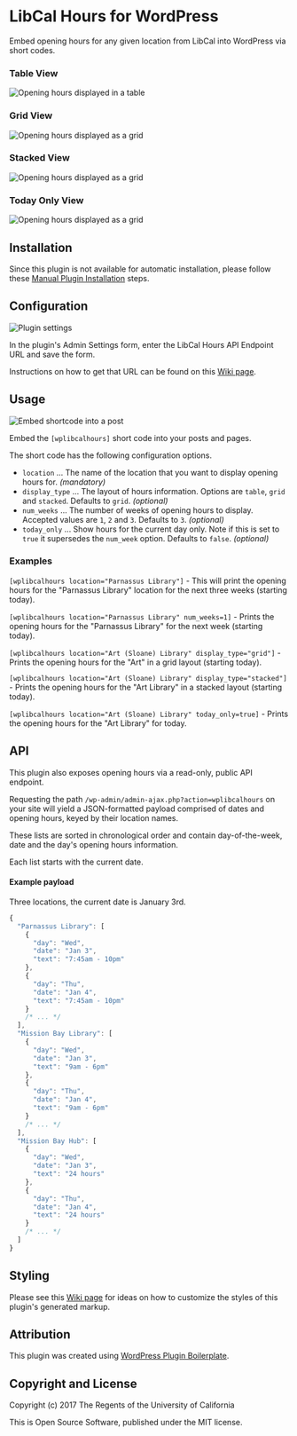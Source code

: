 # LibCal Hours for WordPress

Embed opening hours for any given location from LibCal into WordPress via short codes.

### Table View
![Opening hours displayed in a table](assets/screenshot-1.png)

### Grid View
![Opening hours displayed as a grid](assets/grid-view-multiple-weeks.png)

### Stacked View
![Opening hours displayed as a grid](assets/stacked-view-multiple-weeks.png)

### Today Only View
![Opening hours displayed as a grid](assets/today-only-view.png)

## Installation

Since this plugin is not available for automatic installation, please follow these [Manual Plugin Installation](https://codex.wordpress.org/Managing_Plugins#Manual_Plugin_Installation) steps.

## Configuration


![Plugin settings](assets/screenshot-2.png)

In the plugin's Admin Settings form, enter the LibCal Hours API Endpoint URL and save the form.

Instructions on how to get that URL can be found on this [Wiki page](https://github.com/ucsf-ckm/wplibcalhours/wiki/How-to-get-the-LibCal-Hours-API-Endpoint-URL).

## Usage

![Embed shortcode into a post](assets/screenshot-3.png)

Embed the `[wplibcalhours]` short code into your posts and pages.

The short code has the following configuration options.

- `location` ... The name of the location that you want to display opening hours for. *(mandatory)*
- `display_type` ... The layout of hours information. Options are `table`, `grid` and `stacked`. Defaults to `grid`. *(optional)*
- `num_weeks` ... The number of weeks of opening hours to display. Accepted values are `1`, `2` and `3`. Defaults to `3`. *(optional)*
- `today_only` ... Show hours for the current day only. Note if this is set to `true` it supersedes the `num_week` option. Defaults to `false`. *(optional)*

### Examples

`[wplibcalhours location="Parnassus Library"]` - This will print the opening hours for the "Parnassus Library" location for the next three weeks (starting today).

`[wplibcalhours location="Parnassus Library" num_weeks=1]` - Prints the opening hours for the "Parnassus Library" for the next week (starting today).

`[wplibcalhours location="Art (Sloane) Library" display_type="grid"]` - Prints the opening hours for the "Art" in a grid layout (starting today).

`[wplibcalhours location="Art (Sloane) Library" display_type="stacked"]` - Prints the opening hours for the "Art Library" in a stacked layout (starting today).

`[wplibcalhours location="Art (Sloane) Library" today_only=true]` - Prints the opening hours for the "Art Library" for today.

## API

This plugin also exposes opening hours via a read-only, public API endpoint. 

Requesting the path `/wp-admin/admin-ajax.php?action=wplibcalhours` on your site will yield
a JSON-formatted payload comprised of dates and opening hours, keyed by their location names.

These lists are sorted in chronological order and contain day-of-the-week, date and the day's opening hours information.

Each list starts with the current date.

#### Example payload

Three locations, the current date is January 3rd.

```javascript
{
  "Parnassus Library": [
    {
      "day": "Wed",
      "date": "Jan 3",
      "text": "7:45am - 10pm"
    },
    {
      "day": "Thu",
      "date": "Jan 4",
      "text": "7:45am - 10pm"
    }
    /* ... */
  ],
  "Mission Bay Library": [
    {
      "day": "Wed",
      "date": "Jan 3",
      "text": "9am - 6pm"
    },
    {
      "day": "Thu",
      "date": "Jan 4",
      "text": "9am - 6pm"
    }
    /* ... */
  ],
  "Mission Bay Hub": [
    {
      "day": "Wed",
      "date": "Jan 3",
      "text": "24 hours"
    },
    {
      "day": "Thu",
      "date": "Jan 4",
      "text": "24 hours"
    }
    /* ... */
  ]
}
```

## Styling

Please see this [Wiki page](https://github.com/ucsf-ckm/wplibcalhours/wiki/Styling-The-Output) for ideas on how to customize the styles of this plugin's generated markup.

## Attribution

This plugin was created using [WordPress Plugin Boilerplate](https://github.com/DevinVinson/WordPress-Plugin-Boilerplate).

## Copyright and License

Copyright (c) 2017 The Regents of the University of California

This is Open Source Software, published under the MIT license.
